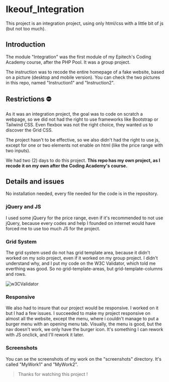 # Ikeouf_Integration

This project is an integration project, using only html/css with a little bit of js (but not too much).

## Introduction

The module "Integration" was the first module of my Epitech's Coding Academy course, after the PHP Pool. It was a group project.

The instruction was to recode the entire homepage of a fake website, based on a picture (desktop and mobile version). You can check the two pictures in this repo, named "Instruction1" and "Instruction2".

## Restrictions ⛔️

As it was an integration project, the goal was to code on scratch a webpage, so we did not had the right to use frameworks like Bootstrap or Tailwind CSS. Even flexbox was not the right choice, they wanted us to discover the Grid CSS.

The project hasn't to be effective, so we also didn't had the right to use js, except for one or two elements not enable on html (like the price range with two inputs).

We had two (2) days to do this project. **This repo has my own project, as I recode it on my own after the Coding Academy's course.**



## Details and issues

No installation needed, every file needed for the code is in the repository.



### jQuery and JS

I used some jQuery for the price range, even if it's recommended to not use jQuery, because every codes and help I founded on internet would have forced me to use too much JS for the project.



### Grid System

The grid system used do not has grid template area, because it didn't worked on my solo project, even if it worked on my group project. I didn't understand why, and I put my code on the W3C Validator, which told me everthing was good.
So no grid-template-areas, but grid-template-columns and rows.

![w3CValidator](http://jigsaw.w3.org/css-validator/images/vcss-blue)


### Responsive

We also had to insure that our project would be responsive. I worked on it but I had a few issues. I succeeded to make my project responsive on almost all the website, except the menu, where i couldn't manage to put a burger menu with an opening menu tab. Visually, the menu is good, but the nav doesn't work, we only have the burger icon. It's something I can rework with JS onclick, and I'll rework it later.

### Screenshots

You can se the screenshots of my work on the "screenshots" directory. It's called "MyWork1" and "MyWork2".



> Thanks for watching this project ! 


